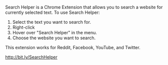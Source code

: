 Search Helper is a Chrome Extension that allows you to search a website for currently selected text. To use Search Helper:

1. Select the text you want to search for.
2. Right-click
3. Hover over "Search Helper" in the menu.
4. Choose the website you want to search.

This extension works for Reddit, Facebook, YouTube, and Twitter.

http://bit.ly/SearchHelper